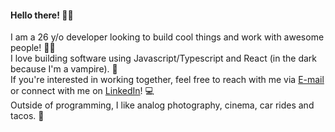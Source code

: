 #### Hello there! 👋🏻

I am a 26 y/o developer looking to build cool things and work with awesome people! 🖖🏻  
I love building software using Javascript/Typescript and React (in the dark because I'm a vampire). 🧛  
If you're interested in working together, feel free to reach with me via [E-mail](mailto:rubenavbrandao@gmail.com) or connect with me on [LinkedIn](https://www.linkedin.com/in/rubenvbrandao/)! 💻  
Outside of programming, I like analog photography, cinema, car rides and tacos. 🌮

<!--
**rubkn/rubkn** is a ✨ _special_ ✨ repository because its `README.md` (this file) appears on your GitHub profile.

Here are some ideas to get you started:

- 🔭 I’m currently working on ...
- 🌱 I’m currently learning ...
- 👯 I’m looking to collaborate on ...
- 🤔 I’m looking for help with ...
- 💬 Ask me about ...
- 📫 How to reach me: ...
- 😄 Pronouns: ...
- ⚡ Fun fact: ...
-->
